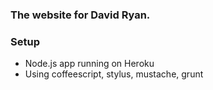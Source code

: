 ### The website for David Ryan.

[ ](https://dl.dropboxusercontent.com/u/83822475/gifs/jarulegiddyup.gif)

### Setup
- Node.js app running on Heroku
- Using coffeescript, stylus, mustache, grunt


